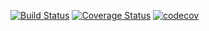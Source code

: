 [![Build Status](https://travis-ci.org/longphu-thesis/longphu-app.svg?branch=golang-test)](https://travis-ci.org/longphu-thesis/longphu-app)
[![Coverage Status](https://coveralls.io/repos/github/longphu-thesis/longphu-app/badge.svg?branch=golang-test)](https://coveralls.io/github/longphu-thesis/longphu-app?branch=golang-test)
[![codecov](https://codecov.io/gh/longphu-thesis/longphu-app/branch/golang-test/graph/badge.svg)](https://codecov.io/gh/longphu-thesis/longphu-app)
